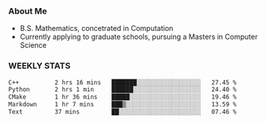 ### About Me

- B.S. Mathematics, concetrated in Computation
- Currently applying to graduate schools, pursuing a Masters in Computer Science


### WEEKLY STATS
<!--START_SECTION:waka-->

```txt
C++          2 hrs 16 mins   ███████░░░░░░░░░░░░░░░░░░   27.45 %
Python       2 hrs 1 min     ██████░░░░░░░░░░░░░░░░░░░   24.40 %
CMake        1 hr 36 mins    █████░░░░░░░░░░░░░░░░░░░░   19.46 %
Markdown     1 hr 7 mins     ███▒░░░░░░░░░░░░░░░░░░░░░   13.59 %
Text         37 mins         ██░░░░░░░░░░░░░░░░░░░░░░░   07.46 %
```

<!--END_SECTION:waka-->
